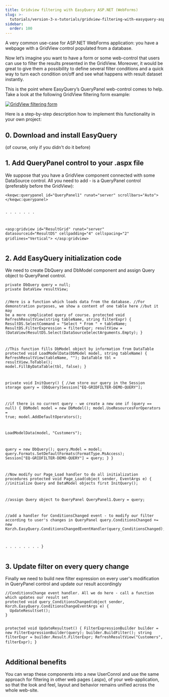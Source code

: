 ```yaml
---
title: Gridview filtering with EasyQuery ASP.NET (WebForms)
slug: >-
  tutorials/version-3-x-tutorials/gridview-filtering-with-easyquery-aspnet-webforms
sidebar:
  order: 100
---
```


<p>A very common use-case for ASP.NET WebForms application: you have a webpage with a GridView control populated from a database.</p>
  <p>Now let’s imagine you want to have a form or some web-control that users can use to filter the results presented in the GridView. Moreover, it would be great to give them a possibility to define several filter conditions and a quick way to turn each condition on/off and see what happens with result dataset instantly.</p>
  <p>This is the point where EasyQuery’s QueryPanel web-control comes to help. Take a look at the following GridView filtering form example:</p>
  <div class="c-center">
  <div class="krh-blog-ss-block">
  <a href="https://files.aistant.com/korzh/easyquery-dotnet/images/eq-grid-filtering01.png" class="fancybox" data-fancybox-group="gallery" title="GridView filtering form">
  <img src="https://files.aistant.com/korzh/easyquery-dotnet/images/eq-grid-filtering01.png" alt="GridView filtering form">
  </a>
  </div>
  </div>
  <p>Here is a step-by-step description how to implement this functionality in your own project:</p>
  <h2>0. Download and install EasyQuery</h2>
  <p>(of course, only if you didn't do it before)</p>
  <h2>1. Add QueryPanel control to your .aspx file</h2>
  <p>We suppose that you have a GridView component connected with some DataSource control. All you need to add - is a QueryPanel control (preferably before the GridView):</p>
  <pre>
<code class="html">&lt;keqwc:querypanel id="QueryPanel1" runat="server" scrollbars="Auto"&gt;
&lt;/keqwc:querypanel&gt;
 
 . . . . . . . 
 
&lt;asp:gridview id="ResultGrid" runat="server" datasourceid="ResultDS" cellpadding="4" cellspacing="2" gridlines="Vertical"&gt;
&lt;/asp:gridview&gt;
</code>
</pre>
  <h2>2. Add EasyQuery initialization code</h2>
  <p>We need to create DbQuery and DbModel component and assign Query object to QueryPanel control.
  </p>
  <pre>
<code class="cs">private DbQuery query = null;
private DataView resultView;
  
//Here is a function which loads data from the database.
//For demonstration purposes, we show a content of one table here
//but it may be a more complicated query of course.
protected void RefreshResultView(string tableName, string filterExpr) {
  ResultDS.SelectCommand = "Select * From " + tableName;
  ResultDS.FilterExpression = filterExpr;
  resultView = (DataView)ResultDS.Select(DataSourceSelectArguments.Empty);
}
 
//This function fills DbModel object by information from DataTable
protected void LoadModelData(DbModel model, string tableName) {
  RefreshResultView(tableName, "");
  DataTable tbl = resultView.ToTable();
  model.FillByDataTable(tbl, false);
}
  
private void InitQuery() {
  //we store our query in the Session storage
  query = (DbQuery)Session["EQ-GRIDFILTER-DEMO-QUERY"];
 
  //if there is no current query - we create a new one
  if (query == null) {
  DbModel model = new DbModel();
  model.UseResourcesForOperators = true;
  model.AddDefaultOperators();
 
  LoadModelData(model, "Customers");
 
  query = new DbQuery();
  query.Model = model;
  query.Formats.SetDefaultFormats(FormatType.MsAccess);
  Session["EQ-GRIDFILTER-DEMO-QUERY"] = query;
  }
}
 
//Now modify our Page_Load handler to do all initialization procedures
protected void Page_Load(object sender, EventArgs e) {
  //initialize Query and DataModel objects first 
  InitQuery();
  
  //assign Query object to QueryPanel
  QueryPanel1.Query = query;
 
  //add a handler for ConditionsChanged event - to modify our filter according to user's changes in QueryPanel
  query.ConditionsChanged += new Korzh.EasyQuery.ConditionsChangedEventHandler(query_ConditionsChanged);
 
  . . . . . . . . 
}
</code>
</pre>
  <h2>3. Update filter on every query change</h2>
  <p>Finally we need to build new filter expression on every user's modification in QueryPanel control and update our result accordingly</p>
  <pre>
<code class="cs">//ConditionsChange event handler. All we do here - call a function which updates our result set
protected void query_ConditionsChanged(object sender, Korzh.EasyQuery.ConditionsChangeEventArgs e) {
  UpdateResultset();
}
 
 
protected void UpdateResultset() {
  FilterExpressionBuilder builder = new FilterExpressionBuilder(query);
  builder.BuildFilter();
  string filterExpr = builder.Result.FilterExpr;
  RefreshResultView("Customers", filterExpr);
}
</code>
</pre>
  <h2>Additional benefits</h2>
  <p>You can wrap these components into a new UserConrol and use the same approach for filtering in other web pages (.aspx), of your web-application, so that the look and feel, layout and behavior remains unified across the whole web-site.</p>

